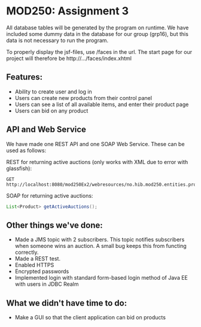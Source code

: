 # MOD250: Assignment 3
All database tables will be generated by the program on runtime. We have included some dummy data in the database for our group (grp16), but this data is not necessary to run the program.

To properly display the jsf-files, use /faces in the url. The start page for our project will therefore be http://.../faces/index.xhtml

## Features:
* Ability to create user and log in
* Users can create new products from their control panel
* Users can see a list of all available items, and enter their product page
* Users can bid on any product

## API and Web Service
We have made one REST API and one SOAP Web Service. These can be used as follows:

REST for returning active auctions (only works with XML due to error with glassfish):
```
GET http://localhost:8080/mod250Ex2/webresources/no.hib.mod250.entities.product/active
```

SOAP for returning active auctions:
```java
List<Product> getActiveAuctions();
```

## Other things we've done:
* Made a JMS topic with 2 subscribers. This topic notifies subscribers when someone wins an auction. A small bug keeps this from functing correctly.
* Made a REST test. 
* Enabled HTTPS
* Encrypted passwords
* Implemented login with standard form-based login method of Java EE with users in JDBC Realm

## What we didn't have time to do:
* Make a GUI so that the client application can bid on products


